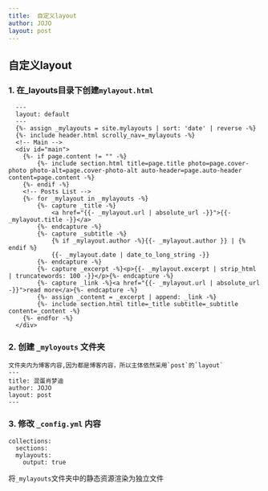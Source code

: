 ```yaml
---
title:  自定义layout
author: JOJO
layout: post
---
```


## 自定义layout

### 1. 在_layouts目录下创建`mylayout.html`
      
      ---
      layout: default
      ---
      {%- assign _mylayouts = site.mylayouts | sort: 'date' | reverse -%}
      {%- include header.html scrolly_nav=_mylayouts -%}
      <!-- Main -->
      <div id="main">
      	{%- if page.content != "" -%}
      		{%- include section.html title=page.title photo=page.cover-photo photo-alt=page.cover-photo-alt auto-header=page.auto-header content=page.content -%}
      	{%- endif -%}
      	<!-- Posts List -->
      	{%- for _mylayout in _mylayouts -%}
      		{%- capture _title -%}
      			<a href="{{- _mylayout.url | absolute_url -}}">{{- _mylayout.title -}}</a>
      		{%- endcapture -%}
      		{%- capture _subtitle -%}
      			{% if _mylayout.author -%}{{- _mylayout.author }} | {% endif %}
      			{{- _mylayout.date | date_to_long_string -}}
      		{%- endcapture -%}
      		{%- capture _excerpt -%}<p>{{- _mylayout.excerpt | strip_html | truncatewords: 100 -}}</p>{%- endcapture -%}
      		{%- capture _link -%}<a href="{{- _mylayout.url | absolute_url -}}">read more</a>{%- endcapture -%}
      		{%- assign _content = _excerpt | append: _link -%}
      		{%- include section.html title=_title subtitle=_subtitle content=_content -%}
      	{%- endfor -%}
      </div>
### 2. 创建 `_myloyouts` 文件夹 
    文件夹内为博客内容,因为都是博客内容，所以主体依然采用`post`的`layout`
    ---
    title: 混蛋肖梦迪
    author: JOJO
    layout: post
    ---
### 3. 修改 `_config.yml` 内容
    collections:
      sections:
      mylayouts:
        output: true
   将`_mylayouts`文件夹中的静态资源渲染为独立文件
  

